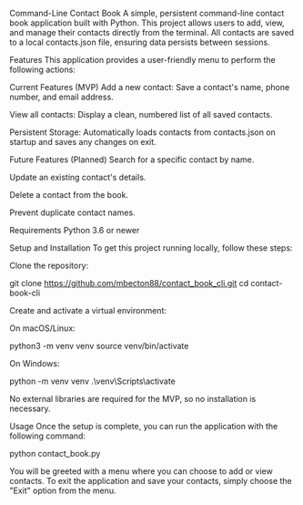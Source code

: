 Command-Line Contact Book
A simple, persistent command-line contact book application built with Python. This project allows users to add, view, and manage their contacts directly from the terminal. All contacts are saved to a local contacts.json file, ensuring data persists between sessions.

Features
This application provides a user-friendly menu to perform the following actions:

Current Features (MVP)
Add a new contact: Save a contact's name, phone number, and email address.

View all contacts: Display a clean, numbered list of all saved contacts.

Persistent Storage: Automatically loads contacts from contacts.json on startup and saves any changes on exit.

Future Features (Planned)
Search for a specific contact by name.

Update an existing contact's details.

Delete a contact from the book.

Prevent duplicate contact names.

Requirements
Python 3.6 or newer

Setup and Installation
To get this project running locally, follow these steps:

Clone the repository:

git clone https://github.com/mbecton88/contact_book_cli.git
cd contact-book-cli

Create and activate a virtual environment:

On macOS/Linux:

python3 -m venv venv
source venv/bin/activate

On Windows:

python -m venv venv
.\venv\Scripts\activate

No external libraries are required for the MVP, so no installation is necessary.

Usage
Once the setup is complete, you can run the application with the following command:

python contact_book.py

You will be greeted with a menu where you can choose to add or view contacts. To exit the application and save your contacts, simply choose the "Exit" option from the menu.
